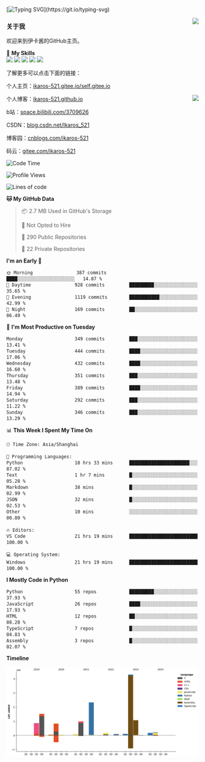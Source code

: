 [![Typing SVG](https://readme-typing-svg.herokuapp.com?size=25&duration=3000&color=8C43EA&vCenter=true&width=200&height=40&lines=Hi+Welcome+%F0%9F%91%8B%F0%9F%8F%BB;I'm+Love丶伊卡洛斯~~)](https://git.io/typing-svg)

<a href="#">
  <img align="right" src="https://github-readme-stats.vercel.app/api?username=Ikaros-521&count_private=true&show_icons=true&bg_color=15,f2f7fd,E0EAFC" />
</a>

### 关于我

欢迎来到伊卡酱的GitHub主页。

🌟 **My Skills**  
![](https://img.shields.io/badge/-C-A8B9CC?style=flat-square&logo=C&logoColor=fff)
![](https://img.shields.io/badge/-Python-3776AB?style=flat-square&logo=Python&logoColor=fff)
![](https://img.shields.io/badge/-JavaScript-F7DF1E?style=flat-square&logo=JavaScript&logoColor=fff)
![](https://img.shields.io/badge/-C++-00599C?style=flat-square&logo=Cpp&logoColor=fff)
![](https://img.shields.io/badge/-Linux-000000?style=flat-square&logo=Linux&logoColor=fff)

了解更多可以点击下面的链接：  

个人主页：[ikaros-521.gitee.io/self.gitee.io](https://ikaros-521.gitee.io/self.gitee.io/)  

<img align='right' src="https://github.com/Ikaros-521/Ikaros-521/assets/40910637/3a5e50bc-91dc-4aa5-b7a0-8b27ad1c2b33" height="330">

个人博客：[ikaros-521.github.io](https://ikaros-521.github.io/)  

b站：[space.bilibili.com/3709626](https://space.bilibili.com/3709626)  

CSDN：[blog.csdn.net/Ikaros_521](https://blog.csdn.net/Ikaros_521)  

博客园：[cnblogs.com/ikaros-521](https://www.cnblogs.com/ikaros-521)  

码云：[gitee.com/ikaros-521](https://gitee.com/ikaros-521)  


<!--START_SECTION:waka-->
![Code Time](http://img.shields.io/badge/Code%20Time-1%2C428%20hrs%2038%20mins-blue)

![Profile Views](http://img.shields.io/badge/Profile%20Views-3-blue)

![Lines of code](https://img.shields.io/badge/From%20Hello%20World%20I%27ve%20Written-12.9%20million%20lines%20of%20code-blue)

**🐱 My GitHub Data** 

> 📦 2.7 MB Used in GitHub's Storage 
 > 
> 🚫 Not Opted to Hire
 > 
> 📜 290 Public Repositories 
 > 
> 🔑 22 Private Repositories 
 > 
**I'm an Early 🐤** 

```text
🌞 Morning                387 commits         ████░░░░░░░░░░░░░░░░░░░░░   14.87 % 
🌆 Daytime                928 commits         █████████░░░░░░░░░░░░░░░░   35.65 % 
🌃 Evening                1119 commits        ███████████░░░░░░░░░░░░░░   42.99 % 
🌙 Night                  169 commits         ██░░░░░░░░░░░░░░░░░░░░░░░   06.49 % 
```
📅 **I'm Most Productive on Tuesday** 

```text
Monday                   349 commits         ███░░░░░░░░░░░░░░░░░░░░░░   13.41 % 
Tuesday                  444 commits         ████░░░░░░░░░░░░░░░░░░░░░   17.06 % 
Wednesday                432 commits         ████░░░░░░░░░░░░░░░░░░░░░   16.60 % 
Thursday                 351 commits         ███░░░░░░░░░░░░░░░░░░░░░░   13.48 % 
Friday                   389 commits         ████░░░░░░░░░░░░░░░░░░░░░   14.94 % 
Saturday                 292 commits         ███░░░░░░░░░░░░░░░░░░░░░░   11.22 % 
Sunday                   346 commits         ███░░░░░░░░░░░░░░░░░░░░░░   13.29 % 
```


📊 **This Week I Spent My Time On** 

```text
🕑︎ Time Zone: Asia/Shanghai

💬 Programming Languages: 
Python                   18 hrs 33 mins      ██████████████████████░░░   87.02 % 
Text                     1 hr 7 mins         █░░░░░░░░░░░░░░░░░░░░░░░░   05.28 % 
Markdown                 38 mins             █░░░░░░░░░░░░░░░░░░░░░░░░   02.99 % 
JSON                     32 mins             █░░░░░░░░░░░░░░░░░░░░░░░░   02.53 % 
Other                    10 mins             ░░░░░░░░░░░░░░░░░░░░░░░░░   00.80 % 

🔥 Editors: 
VS Code                  21 hrs 19 mins      █████████████████████████   100.00 % 

💻 Operating System: 
Windows                  21 hrs 19 mins      █████████████████████████   100.00 % 
```

**I Mostly Code in Python** 

```text
Python                   55 repos            █████████░░░░░░░░░░░░░░░░   37.93 % 
JavaScript               26 repos            ████░░░░░░░░░░░░░░░░░░░░░   17.93 % 
HTML                     12 repos            ██░░░░░░░░░░░░░░░░░░░░░░░   08.28 % 
TypeScript               7 repos             █░░░░░░░░░░░░░░░░░░░░░░░░   04.83 % 
Assembly                 3 repos             █░░░░░░░░░░░░░░░░░░░░░░░░   02.07 % 
```



**Timeline**

![Lines of Code chart](https://raw.githubusercontent.com/Ikaros-521/Ikaros-521/main/assets/bar_graph.png)


<!--END_SECTION:waka-->


<!--
**Ikaros-521/Ikaros-521** is a ✨ _special_ ✨ repository because its `README.md` (this file) appears on your GitHub profile.

Here are some ideas to get you started:

- 🔭 I’m currently working on ...
- 🌱 I’m currently learning ...
- 👯 I’m looking to collaborate on ...
- 🤔 I’m looking for help with ...
- 💬 Ask me about ...
- 📫 How to reach me: ...
- 😄 Pronouns: ...
- ⚡ Fun fact: ...
-->
